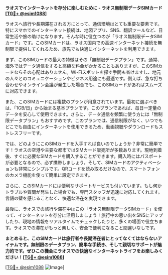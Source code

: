 **ラオスでインターネットを存分に楽しむために - ラオス無制限データSIMカード[[TG💪+ @esim1088](https://t.me/s/esim1088)]**

ラオスへ旅行や長期滞在される方にとって、通信環境はとても重要な要素です。特にスマホでのインターネット接続は、地図アプリ、SNS、翻訳ツールなど、日常生活や旅の助けになります。そんな時に役立つのが「ラオス無制限データSIMカード」です。このSIMカードは、ラオス国内での高速インターネット接続を無制限で提供してくれるため、旅先でも快適にインターネットを利用できます。

まず、このSIMカードの最大の特徴はその「無制限データプラン」です。通常、海外ではデータ通信をすると高額な料金がかかることもありますが、このSIMカードならその心配はありません。Wi-Fiスポットを探す手間も省けますし、地元の人々とのコミュニケーションやビジネス用途にも最適です。例えば、急な打ち合わせやオンライン会議が発生した場合でも、このSIMカードがあればスムーズに対応できます。

また、このSIMカードには複数のプランが用意されています。最初に選ぶべきは、「1GB/日」から始まる基本プランです。このプランであれば、毎日一定量のデータを安心して使用できます。さらに、データ通信を頻繁に使う方には「無制限データプラン」もおすすめです。このプランでは、通信制限がなく、いつでもどこでも自由にインターネットを使用できるため、動画視聴やダウンロードもストレスフリーです。

では、どのようにこのSIMカードを入手すれば良いのでしょうか？非常に簡単です！ラオスの空港や主要な都市ではSIMカード販売所が多数あります。現地到着後、すぐに必要なSIMカードを購入することができます。購入時にはパスポートが必要となるので、必ず携帯しましょう。そして、SIMカードのアクティベーションも非常にシンプルです。QRコードを読み取るだけなので、スマートフォンのカメラ機能を使って簡単に設定できます。

さらに、このSIMカードには便利なサポートサービスも付いています。もし何かトラブルや質問が発生した場合でも、専門スタッフが迅速に対応してくれます。言語の壁を感じることなく、快適な滞在を実現できます。

最後に、ラオスでの旅行や滞在中はこの「ラオス無制限データSIMカード」を使って、インターネットを存分に活用しましょう！旅行中の思い出をSNSにアップしたり、現地の情報をリアルタイムでチェックしたりと、多くの場面で役立ちます。ラオスでの滞在がもっと楽しく、安全で便利になること間違いなしです。

**まとめると、このSIMカードは旅行者や長期滞在者にとってなくてはならないアイテムです。無制限のデータプラン、簡単な手続き、そして親切なサポートが魅力的です。ぜひこの機会にラオスでの快適なインターネットライフをお楽しみください！[[TG💪+ @esim1088](https://t.me/s/esim1088)]**

[[TG💪+ @esim1088](https://t.me/s/esim1088) ![Image](https://i.postimg.cc/Y0z9fWf4/image.png)]